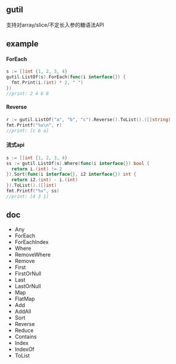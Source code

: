 ## gutil
支持对array/slice/不定长入参的糖语法API

## example
#### ForEach
```go
s := []int {1, 2, 3, 4}
gutil.ListOf(s).ForEach(func(i interface{}) {
  fmt.Print(i.(int) * 2, " ")
})
//print: 2 4 6 8 
```
#### Reverse
```go
r := gutil.ListOf("a", "b", "c").Reverse().ToList().([]string)
fmt.Printf("%v\n", r)
//print: [c b a]
```
#### 流式api
```go
s := []int {1, 2, 3, 4}
ss := gutil.ListOf(s).Where(func(i interface{}) bool {
  return i.(int) != 2
}).Sort(func(i interface{}, i2 interface{}) int {
  return i2.(int) - i.(int)
}).ToList().([]int)
fmt.Printf("%v", ss)
//print: [4 3 1]
```

## doc
- Any
- ForEach
- ForEachIndex
- Where
- RemoveWhere
- Remove
- First
- FirstOrNull
- Last
- LastOrNull
- Map
- FlatMap
- Add
- AddAll
- Sort
- Reverse
- Reduce
- Contains
- Index
- IndexOf
- ToList
